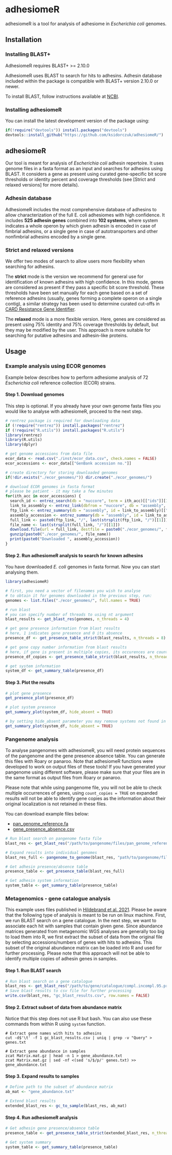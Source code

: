 # adhesiomeR

adhesiomeR is a tool for analysis of adhesiome in *Escherichia coli* genomes.

## Installation 

### Installing BLAST+ 

AdhesiomeR requires BLAST+ >= 2.10.0 

AdhesiomeR uses BLAST to search for hits to adhesins. Adhesin database included 
within the package is compatible with BLAST+ version 2.10.0 or newer. 

To install BLAST, follow instructions available at [NCBI](https://www.ncbi.nlm.nih.gov/books/NBK569861/).

### Installing adhesiomeR

You can install the latest development version of the package using:

``` r
if(!require("devtools")) install.packages("devtools")
devtools::install_github("https://github.com/ksidorczuk/adhesiomeR/")
```

## adhesiomeR 

Our tool is meant for analysis of *Escherichia coli* adhesin repertoire. It uses
genome files in a fasta format as an input and searches for adhesins using BLAST.
It considers a gene as present using curated gene-specific bit score thresholds 
or identity percent and coverage thresholds (see [Strict and relaxed versions] for
more details). 

### Adhesin database

AdhesiomeR includes the most comprehensive database of adhesins to allow characterization
of the full E. coli adhesiomes with high confidence. It includes **525 adhesin genes**
combined into **102 systems**, where system indicates a whole operon by which given
adhesin is encoded in case of fimbrial adhesins, or a single gene in case of autotransporters
and other nonfimbrial adhesins encoded by a single gene.

### Strict and relaxed versions

We offer two modes of search to allow users more flexibility when searching for adhesins.

The **strict** mode is the version we recommend for general use for identification
of known adhesins with high confidence. In this mode, genes are considered as present
if they pass a specific bit score threshold. These thresholds have been set manually for
each gene based on a set of reference adhesins (usually, genes forming a complete operon
on a single contig), a similar strategy has been used to determine curated cut-offs in 
[CARD Resistance Gene Identifier](https://github.com/arpcard/rgi).

The **relaxed** mode is a more flexible version. Here, genes are considered as present
using 75% identity and 75% coverage thresholds by default, but they may be modified by 
the user. This approach is more suitable for searching for putative adhesins and 
adhesin-like proteins.


## Usage

### Example analysis using ECOR genomes

Example below describes how to perform adhesiome analysis of 72 *Escherichia coli* reference
collection (ECOR) strains. 

#### Step 1. Download genomes 

This step is optional. If you already have your own genome fasta files you would like
to analyse with adhesiomeR, proceed to the next step. 

``` r
# rentrez package is required for downloading data
if (!require("rentrez")) install.packages("rentrez")
if (!require("R.utils")) install.packages("R.utils")
library(rentrez)
library(R.utils)
library(dplyr)

# get genome accessions from data file
ecor_data <- read.csv("./inst/ecor_data.csv", check.names = FALSE)
ecor_accessions <- ecor_data[["GenBank accession no."]]

# create directory for storing downloaded genomes
if(!dir.exists("./ecor_genomes/")) dir.create("./ecor_genomes/")

# download ECOR genomes in fasta format
# please be patient - it may take a few minutes
for(ith_acc in ecor_accessions) {
  search_id <- entrez_search(db = "nuccore", term = ith_acc)[["ids"]][1]
  link_to_assembly <- entrez_link(dbfrom = "nuccore", db = "assembly", id = search_id)[["links"]][["nuccore_assembly"]]
  ftp_link <- entrez_summary(db = "assembly", id = link_to_assembly)[["ftppath_refseq"]]
  assembly_accession <- entrez_summary(db = "assembly", id = link_to_assembly)[["assemblyaccession"]]
  full_link <- paste0(ftp_link, "/", last(strsplit(ftp_link, "/")[[1]]), "_genomic.fna.gz")
  file_name <- last(strsplit(full_link, "/")[[1]])
  download.file(url = full_link, destfile = paste0("./ecor_genomes/", file_name))
  gunzip(paste0("./ecor_genomes/", file_name))
  print(paste0("Downloaded ", assembly_accession))
}

```


#### Step 2. Run adhesiomeR analysis to search for known adhesins

You have downloaded *E. coli* genomes in fasta format. Now you can start analysing them.

```r
library(adhesiomeR)

# first, you need a vector of filenames you wish to analyse
# to obtain it for genomes downloaded in the previous step, run:
genomes <- list.files("./ecor_genomes/", full.names = TRUE)

# run blast
# you can specify number of threads to using nt argument
blast_results <- get_blast_res(genomes, n_threads = 4)

# get gene presence information from blast results
# here, 1 indicates gene presence and 0 its absence
presence_df <- get_presence_table_strict(blast_results, n_threads = 8)

# get gene copy number information from blast results
# here, if gene is present in multiple copies, its occurences are counted
presence_df_copies <- get_presence_table_strict(blast_results, n_threads = 8, count_copies = TRUE)

# get system information
system_df <- get_summary_table(presence_df)

```
#### Step 3. Plot the results

```r
# plot gene presence
get_presence_plot(presence_df)

# plot system presence
get_summary_plot(system_df, hide_absent = TRUE)

# by setting hide_absent parameter you may remove systems not found in any genome from the plot
get_summary_plot(system_df, hide_absent = TRUE)

```

### Pangenome analysis

To analyse pangenomes with adhesiomeR, you will need protein sequences of the pangenome
and the gene presence absence table. You can generate this files with Roary or
panaroo. Note that adhesiomeR functions were developed to work on output files of
these tools! If you have generated your pangenome using different software, please
make sure that your files are in the same format as output files from Roary or panaroo. 

Please note that while using pangenome file, you will not be able to check multiple
occurrences of genes, using ```count_copies = TRUE``` on expanded results will not
be able to identify gene copies as the information about their original localization
is not retained in these files. 

You can download example files below:

- [pan_genome_reference.fa](https://www.dropbox.com/scl/fi/d7ydmolwgiqamfsq3q5y5/pan_genome_reference.fa?rlkey=v1svmtujkxy5gdu9xjebkeveq&dl=0) 
- [gene_presence_absence.csv](https://www.dropbox.com/scl/fi/6livd7r4comkp5dmkwev2/gene_presence_absence.csv?rlkey=q876glanp2arunf9sitovcqij&dl=0)

```r
# Run blast search on pangenome fasta file
blast_res <- get_blast_res("/path/to/pangenome/files/pan_genome_reference.fa", n_threads = 4)

# Expand results into individual genomes
blast_res_full <- pangenome_to_genome(blast_res, "path/to/pangenome/files/gene_presence_absence.csv")

# Get adhesin presence/absence table
presence_table <- get_presence_table(blast_res_full)

# Get adhesin system information
system_table <- get_summary_table(presence_table)
```

### Metagenomics - gene catalogue analysis

This example uses files published in [Hildebrand et al. 2021](https://doi.org/10.1016/j.chom.2021.05.008).
Please be aware that the following type of analysis is meant to be run on linux machine.
First, we run BLAST search on a gene catalogue. In the next step, we want to associate each hit with
samples that contain given gene. Since abundance matrices generated from metagenomic WGS analyses are
generally too big to load them into R, we first extract the subset of data from the original file by 
selecting  accessions/numbers of genes with hits to adhesins. This subset of the original abundance
matrix can be loaded into R and used for further processing. 
Please note that this approach will not be able to identify multiple copies of adhesin genes in samples.

#### Step 1. Run BLAST search

```r
# Run blast search on a gene catalogue 
blast_res <- get_blast_res("/path/to/gene/catalogue/compl.incompl.95.prot.faa", n_threads = 12)
# Save blast results to csv file for further processing
write.csv(blast_res, "gc_blast_results.csv", row.names = FALSE)
```

#### Step 2. Extract subset of data from abundance matrix

Notice that this step does not use R but bash. You can also use these commands
from within R using ```system``` function. 

```
# Extract gene names with hits to adhesins
cut -d$'\t' -f 1 gc_blast_results.csv | uniq | grep -v "Query" > genes.txt

# Extract gene abundance in samples
zcat Matrix.mat.gz | head -n 1 > gene_abundance.txt
zcat Matrix.mat.gz | sed -nf <(sed 's/$/p/' genes.txt) >> gene_abundance.txt
```

#### Step 3. Expand results to samples

```r
# Define path to the subset of abundance matrix
ab_mat <- "gene_abundance.txt"

# Extend blast results
extended_blast_res <- gc_to_sample(blast_res, ab_mat)
```

#### Step 4. Run adhesiomeR analysis

```r
# Get adhesin gene presence/absence table
presence_table <- get_presence_table_strict(extended_blast_res, n_threads = 12)

# Get system summary
system_table <- get_summary_table(presence_table)
```
